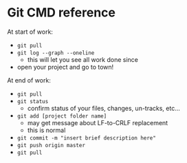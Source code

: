 # Git CMD reference

At start of work:
- `git pull`
- `git log --graph --oneline`
	- this will let you see all work done since
- open your project and go to town!

At end of work:
- `git pull`
- `git status`
    - confirm status of your files, changes, un-tracks, etc...
- `git add [project folder name]`
    - may get message about LF-to-CRLF replacement
    - this is normal
- `git commit -m "insert brief description here"`
- `git push origin master`
- `git pull`
